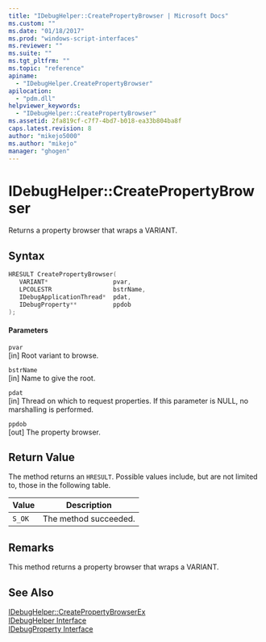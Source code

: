 ```yaml
---
title: "IDebugHelper::CreatePropertyBrowser | Microsoft Docs"
ms.custom: ""
ms.date: "01/18/2017"
ms.prod: "windows-script-interfaces"
ms.reviewer: ""
ms.suite: ""
ms.tgt_pltfrm: ""
ms.topic: "reference"
apiname: 
  - "IDebugHelper.CreatePropertyBrowser"
apilocation: 
  - "pdm.dll"
helpviewer_keywords: 
  - "IDebugHelper::CreatePropertyBrowser"
ms.assetid: 2fa819cf-c7f7-4bd7-b018-ea33b804ba8f
caps.latest.revision: 8
author: "mikejo5000"
ms.author: "mikejo"
manager: "ghogen"
---
```

# IDebugHelper::CreatePropertyBrowser
Returns a property browser that wraps a VARIANT.  
  
## Syntax  
  
```cpp
HRESULT CreatePropertyBrowser(  
   VARIANT*                  pvar,  
   LPCOLESTR                 bstrName,  
   IDebugApplicationThread*  pdat,  
   IDebugProperty**          ppdob  
);  
```  
  
#### Parameters  
 `pvar`  
 [in] Root variant to browse.  
  
 `bstrName`  
 [in] Name to give the root.  
  
 `pdat`  
 [in] Thread on which to request properties. If this parameter is NULL, no marshalling is performed.  
  
 `ppdob`  
 [out] The property browser.  
  
## Return Value  
 The method returns an `HRESULT`. Possible values include, but are not limited to, those in the following table.  
  
|Value|Description|  
|-----------|-----------------|  
|`S_OK`|The method succeeded.|  
  
## Remarks  
 This method returns a property browser that wraps a VARIANT.  
  
## See Also  
 [IDebugHelper::CreatePropertyBrowserEx](../../winscript/reference/idebughelper-createpropertybrowserex.md)   
 [IDebugHelper Interface](../../winscript/reference/idebughelper-interface.md)   
 [IDebugProperty Interface](../../winscript/reference/idebugproperty-interface.md)